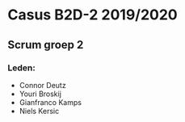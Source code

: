 # Casus B2D-2 2019/2020
## Scrum groep 2
### Leden:
* Connor Deutz
* Youri Broskij
* Gianfranco Kamps
* Niels Kersic
